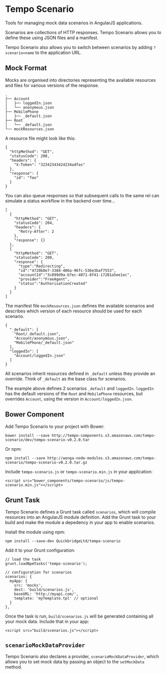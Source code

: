 Tempo Scenario
==============

Tools for managing mock data scenarios in AngularJS applications.

Scenarios are collections of HTTP responses. Tempo Scenario allows you to
define these using JSON files and a manifest.

Tempo Scenario also allows you to switch between scenarios by adding
`?scenario=name` to the application URL.

Mock Format
-----------

Mocks are organised into directories representing the available resources and
files for various versions of the response.

    .
    ├── Account
    │   ├── loggedIn.json
    │   └── anonymous.json
    ├── MobilePhone
    │   ├── _default.json
    ├── Root
    │   └── _default.json
    └── mockResources.json

A resource file might look like this:

    {
      "httpMethod": "GET",
      "statusCode": 200,
      "headers": {
      	"X-Token": "32342343424234adfas"
      },
      "response": {
        "id": "foo"
      }
    }

You can also queue responses so that subsequent calls to the same rel can simulate a status workflow in the backend over time...

	[
	  {
	    "httpMethod": "GET",
	    "statusCode": 204,
	    "headers": {
	      "Retry-After": 2
	    },
	    "response": {}
	  },
	  {
	    "httpMethod": "GET",
	    "statusCode": 200,
	    "response": {
	      "type":"Redirecting",
	      "id":"4720b8e7-3384-406a-96fc-536e3baf7553",
	      "accountId":"3c099d9a-b7ec-4071-8f41-17201a5ee1ec",
	      "provider":"FreeAgent",
	      "status":"AuthorisationCreated"
	    }
	  }
	]

The manifest file `mockResources.json` defines the available scenarios and
describes which version of each resource should be used for each scenario.

    {
      "_default": [
        "Root/_default.json",
        "Account/anonymous.json",
        "MobilePhone/_default.json"
      ],
      "loggedIn": [
        "Account/loggedIn.json"
      ]
    }

All scenarios inherit resources defined in `_default` unless they provide an
override. Think of `_default` as the base class for scenarios.

The example above defines 2 scenarios `_default` and `loggedIn`. `loggedIn` has
the default versions of the `Root` and `MobilePhone` resources, but overrides
`Account`, using the version in `Account/loggedIn.json`.

Bower Component
---------------

Add Tempo Scenario to your project with Bower:

    bower install --save http://tempo-components.s3.amazonaws.com/tempo-scenario/dev/tempo-scenario-v0.2.0.tar

Or npm:

    npm install --save http://wonga-node-modules.s3.amazonaws.com/tempo-scenario/tempo-scenario-v0.2.0.tar.gz

Include `tempo-scenario.js` or `tempo-scenario.min.js` in your application:

    <script src="bower_components/tempo-scenario/js/tempo-scenario.min.js"></script>

Grunt Task
----------

Tempo Scenario defines a Grunt task called `scenarios`, which will compile
resources into an AngularJS module definition. Add the Grunt task to your build
and make the module a depedency in your app to enable scenarios.

Install the module using npm:

    npm install --save-dev QuickbridgeLtd/tempo-scenario

Add it to your Grunt configuration:

    // load the task
    grunt.loadNpmTasks('tempo-scenario');

    // configuration for scenarios
    scenarios: {
      myApp: {
        src: 'mocks',
        dest: 'build/scenarios.js',
        baseURL: 'http://myapi.com/',
        template: 'myTemplate.tpl' // optional
      }
    },

Once the task is run, `build/scenarios.js` will be generated containing all your
mock data. Include that in your app:

    <script src="build/scenarios.js"></script>

`scenarioMockDataProvider`
--------------------------

Tempo Scenario also declares a provider, `scenarioMockDataProvider`, which
allows you to set mock data by passing an object to the `setMockData` method.
